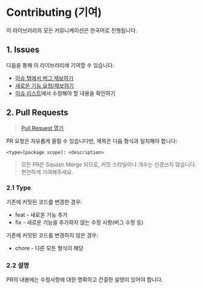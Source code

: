 # Contributing (기여)

이 라이브러리의 모든 커뮤니케이션은 한국어로 진행됩니다.

## 1. Issues

다음을 통해 이 라이브러리에 기여할 수 있습니다.

- [이슈 탭에서 버그 제보하기](https://github.com/WakGames/Waktaverse-Games-BackendSdk-Nodejs/issues/new/choose)
- [새로운 기능 요청/제보하기](https://github.com/WakGames/Waktaverse-Games-BackendSdk-Nodejs/issues/new/choose)
- [이슈 리스트](https://github.com/WakGames/Waktaverse-Games-BackendSdk-Nodejs/issues)에서 수정해야 할 내용을 확인하기

## 2. Pull Requests

> [Pull Request 열기](https://github.com/WakGames/Waktaverse-Games-BackendSdk-Nodejs/compare) <br/>

PR 요청은 자유롭게 올릴 수 있습니다만, 제목은 다음 형식과 일치해야 합니다:

```
<type>[package scope]: <description>
```

> 모든 PR은 Squash Merge 되므로, 커밋 스타일이나 개수는 신경쓰지 않습니다. 편안하게 기여해주세요.

### 2.1 Type

기존에 커밋된 코드를 변경한 경우:

- feat - 새로운 기능 추가
- fix - 새로운 기능을 추가하지 않는 수정 사항(버그 수정 등)

기존에 커밋된 코드를 변경하지 않은 경우:

- chore - 다른 모든 형식이 해당

### 2.2 설명

PR의 내용에는 수정사항에 대한 명확하고 간결한 설명이 있어야 합니다.
